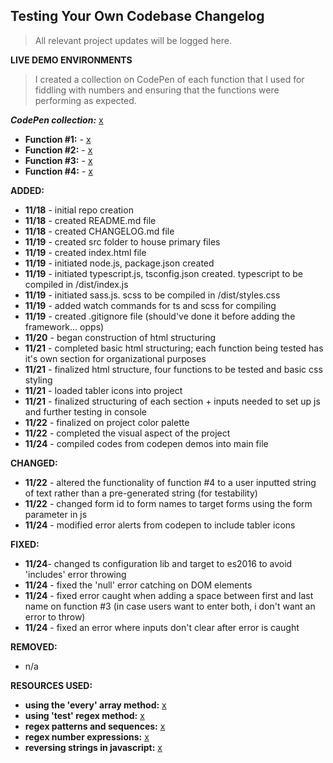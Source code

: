 ## Testing Your Own Codebase Changelog

> All relevant project updates will be logged here.

**LIVE DEMO ENVIRONMENTS**

> I created a collection on CodePen of each function that I used for fiddling with numbers and ensuring that the functions were performing as expected.

**_CodePen collection:_** [x](https://codepen.io/collection/MWKVOJ)

- **Function #1:** - [x](https://codepen.io/travoemily-fs/pen/XWvvEEb)
- **Function #2:** - [x](https://codepen.io/travoemily-fs/pen/ZEggZyp)
- **Function #3:** - [x](https://codepen.io/travoemily-fs/pen/yLmmWgP)
- **Function #4:** - [x](https://codepen.io/travoemily-fs/pen/OJKKYEW)

**ADDED:**

- **11/18** - initial repo creation
- **11/18** - created README.md file
- **11/18** - created CHANGELOG.md file
- **11/19** - created src folder to house primary files
- **11/19** - created index.html file
- **11/19** - initiated node.js, package.json created
- **11/19** - initiated typescript.js, tsconfig.json created. typescript to be compiled in /dist/index.js
- **11/19** - initiated sass.js. scss to be compiled in /dist/styles.css
- **11/19** - added watch commands for ts and scss for compiling
- **11/19** - created .gitignore file (should've done it before adding the framework... opps)
- **11/20** - began construction of html structuring
- **11/21** - completed basic html structuring; each function being tested has it's own section for organizational purposes
- **11/21** - finalized html structure, four functions to be tested and basic css styling
- **11/21** - loaded tabler icons into project
- **11/21** - finalized structuring of each section + inputs needed to set up js and further testing in console
- **11/22** - finalized on project color palette
- **11/22** - completed the visual aspect of the project
- **11/24** - compiled codes from codepen demos into main file

**CHANGED:**

- **11/22** - altered the functionality of function #4 to a user inputted string of text rather than a pre-generated string (for testability)
- **11/22** - changed form id to form names to target forms using the form parameter in js
- **11/24** - modified error alerts from codepen to include tabler icons

**FIXED:**

- **11/24**- changed ts configuration lib and target to es2016 to avoid 'includes' error throwing
- **11/24** - fixed the 'null' error catching on DOM elements
- **11/24** - fixed error caught when adding a space between first and last name on function #3 (in case users want to enter both, i don't want an error to throw)
- **11/24** - fixed an error where inputs don't clear after error is caught

**REMOVED:**

- n/a

**RESOURCES USED:**

- **using the 'every' array method:** [x](https://www.w3schools.com/jsref/jsref_every.asp)
- **using 'test' regex method:** [x](https://www.w3schools.com/jsref/jsref_regexp_test.asp)
- **regex patterns and sequences:** [x](https://medium.com/@siddharthgov01/regular-expressions-from-a-za-z-88cf9cf0abac)
- **regex number expressions:** [x](https://www.freecodecamp.org/news/what-does-d-mean-in-regex/#:~:text=Conclusion-,What%20is%20%5Cd%20in%20RegEx%3F,digit%20from%200%20to%209.)
- **reversing strings in javascript:** [x](https://www.programiz.com/javascript/examples/reverse-string)
